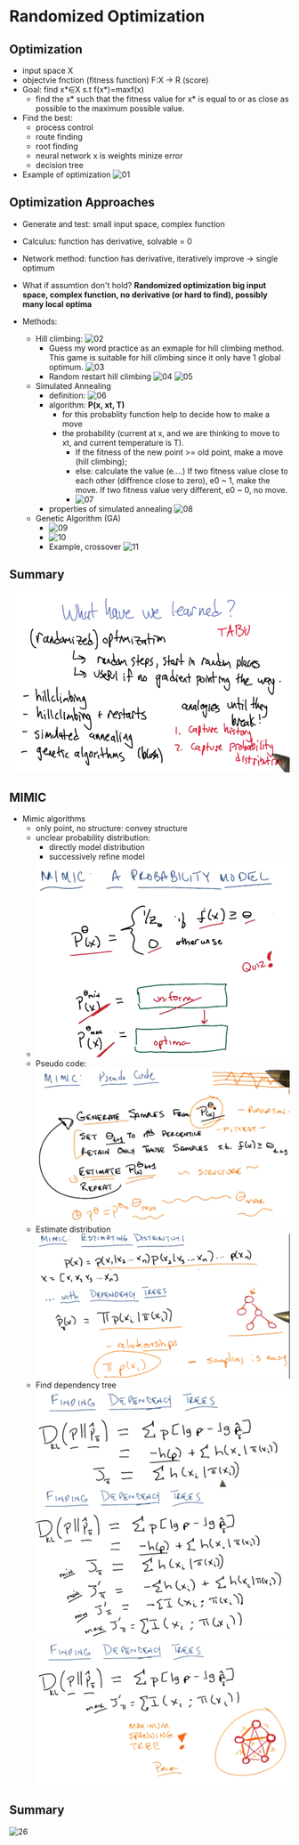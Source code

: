 # Randomized Optimization

## Optimization
- input space X
- objectvie fnction (fitness function) F:X -> R (score)
- Goal: find x*∈X s.t f(x*)=maxf(x)
	- find the x* such that the fitness value for x* is equal to or as close as possible to the maximum possible value.
- Find the best:
	- process control
	- route finding
	- root finding
	- neural network x is weights minize error
	- decision tree
- Example of optimization
![01](https://raw.githubusercontent.com/suereey/ML7641_Fall2021_StudyNotes/main/Screenshot/SL11/01.PNG)

## Optimization Approaches
- Generate and test: small input space, complex function
- Calculus: function has derivative, solvable = 0
- Network method: function has derivative, iteratively improve -> single optimum
- What if assumtion don't hold? **Randomized optimization**
	**big input space, complex function, no derivative (or hard to find), possibly many local optima**

- Methods:
    - Hill climbing:
        ![02](https://raw.githubusercontent.com/suereey/ML7641_Fall2021_StudyNotes/main/Screenshot/SL11/02.PNG)
        - Guess my word practice as an exmaple for hill climbing method. This game is suitable for hill climbing since it only have 1 global optimum.
            ![03](https://raw.githubusercontent.com/suereey/ML7641_Fall2021_StudyNotes/main/Screenshot/SL11/03.PNG)
        - Random restart hill climbing
            ![04](https://raw.githubusercontent.com/suereey/ML7641_Fall2021_StudyNotes/main/Screenshot/SL11/04.PNG)
            ![05](https://raw.githubusercontent.com/suereey/ML7641_Fall2021_StudyNotes/main/Screenshot/SL11/05.PNG)
    - Simulated Annealing
        - definition:
            ![06](https://raw.githubusercontent.com/suereey/ML7641_Fall2021_StudyNotes/main/Screenshot/SL11/06.PNG)
        - algorithm: **P(x, xt, T)**
            - for this probablity function help to decide how to make a move
            - the probability (current at x, and we are thinking to move to xt, and current temperature is T). 
                - If the fitness of the new point >= old point, make a move (hill climbing); 
                - else: calculate the value (e....) If two fitness value close to each other (diffrence close to zero), e0 ~ 1, make the move. If two fitness value very different, e0 ~ 0, no move.
                - ![07](https://raw.githubusercontent.com/suereey/ML7641_Fall2021_StudyNotes/main/Screenshot/SL11/07.PNG)
        - properties of simulated annealing
            ![08](https://raw.githubusercontent.com/suereey/ML7641_Fall2021_StudyNotes/main/Screenshot/SL11/08.PNG)
    - Genetic Algorithm (GA)
        - ![09](https://raw.githubusercontent.com/suereey/ML7641_Fall2021_StudyNotes/main/Screenshot/SL11/09.PNG)
        - ![10](https://raw.githubusercontent.com/suereey/ML7641_Fall2021_StudyNotes/main/Screenshot/SL11/10.PNG)
        - Example, crossover
            ![11](https://raw.githubusercontent.com/suereey/ML7641_Fall2021_StudyNotes/main/Screenshot/SL11/11.PNG)
## Summary
![12](https://raw.githubusercontent.com/suereey/ML7641_Fall2021_StudyNotes/main/Screenshot/SL11/12.PNG)

## MIMIC
- Mimic algorithms
    - only point, no structure: convey structure
    - unclear probability distribution: 
        - directly model distribution
        - successively refine model
    - ![13](https://raw.githubusercontent.com/suereey/ML7641_Fall2021_StudyNotes/main/Screenshot/SL11/13.PNG)
    - Pseudo code:
        ![14](https://raw.githubusercontent.com/suereey/ML7641_Fall2021_StudyNotes/main/Screenshot/SL11/14.PNG)
    - Estimate distribution
        ![15](https://raw.githubusercontent.com/suereey/ML7641_Fall2021_StudyNotes/main/Screenshot/SL11/15.PNG)
    - Find dependency tree
        ![16](https://raw.githubusercontent.com/suereey/ML7641_Fall2021_StudyNotes/main/Screenshot/SL11/16.PNG)
        ![17](https://raw.githubusercontent.com/suereey/ML7641_Fall2021_StudyNotes/main/Screenshot/SL11/17.PNG)
        ![18](https://raw.githubusercontent.com/suereey/ML7641_Fall2021_StudyNotes/main/Screenshot/SL11/18.PNG)

## Summary
![26]()